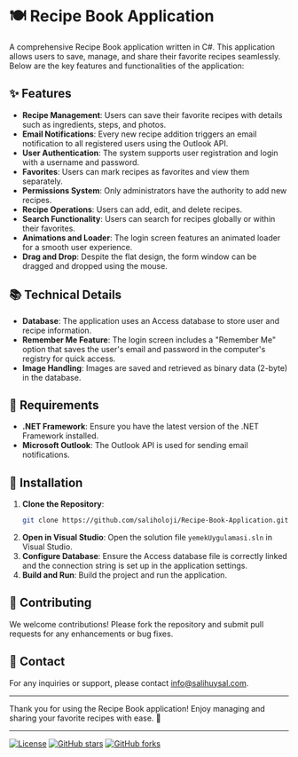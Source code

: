 # 🍽️ Recipe Book Application

A comprehensive Recipe Book application written in C#. This application allows users to save, manage, and share their favorite recipes seamlessly. Below are the key features and functionalities of the application:

## ✨ Features

- **Recipe Management**: Users can save their favorite recipes with details such as ingredients, steps, and photos.
- **Email Notifications**: Every new recipe addition triggers an email notification to all registered users using the Outlook API.
- **User Authentication**: The system supports user registration and login with a username and password.
- **Favorites**: Users can mark recipes as favorites and view them separately.
- **Permissions System**: Only administrators have the authority to add new recipes.
- **Recipe Operations**: Users can add, edit, and delete recipes.
- **Search Functionality**: Users can search for recipes globally or within their favorites.
- **Animations and Loader**: The login screen features an animated loader for a smooth user experience.
- **Drag and Drop**: Despite the flat design, the form window can be dragged and dropped using the mouse.

## 📚 Technical Details

- **Database**: The application uses an Access database to store user and recipe information.
- **Remember Me Feature**: The login screen includes a "Remember Me" option that saves the user's email and password in the computer's registry for quick access.
- **Image Handling**: Images are saved and retrieved as binary data (2-byte) in the database.

## 💼 Requirements

- **.NET Framework**: Ensure you have the latest version of the .NET Framework installed.
- **Microsoft Outlook**: The Outlook API is used for sending email notifications.

## 🔧 Installation

1. **Clone the Repository**:
    ```bash
    git clone https://github.com/saliholoji/Recipe-Book-Application.git
    ```
2. **Open in Visual Studio**:
    Open the solution file `yemekUygulamasi.sln` in Visual Studio.
3. **Configure Database**:
    Ensure the Access database file is correctly linked and the connection string is set up in the application settings.
4. **Build and Run**:
    Build the project and run the application.

## 👥 Contributing

We welcome contributions! Please fork the repository and submit pull requests for any enhancements or bug fixes.

## 📧 Contact

For any inquiries or support, please contact [info@salihuysal.com](mailto:info@salihuysal.com).

---

Thank you for using the Recipe Book application! Enjoy managing and sharing your favorite recipes with ease. 🍴

---

[![License](https://img.shields.io/badge/license-MIT-blue.svg)](LICENSE) [![GitHub stars](https://img.shields.io/github/stars/saliholoji/Recipe-Book-Application.svg)](https://github.com/saliholoji/Recipe-Book-Application/stargazers) [![GitHub forks](https://img.shields.io/github/forks/saliholoji/Recipe-Book-Application.svg)](https://github.com/saliholoji/Recipe-Book-Application/network)
